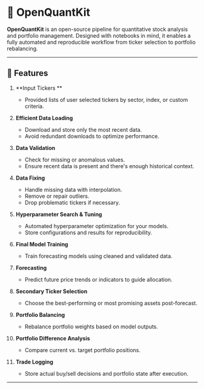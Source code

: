 # 🧠 OpenQuantKit

**OpenQuantKit** is an open-source pipeline for quantitative stock analysis and portfolio management. Designed with notebooks in mind, it enables a fully automated and reproducible workflow from ticker selection to portfolio rebalancing.

---

## 🚀 Features

1. **Input Tickers **
   - Provided lists of user selected tickers by sector, index, or custom criteria.

2. **Efficient Data Loading**
   - Download and store only the most recent data.
   - Avoid redundant downloads to optimize performance.

3. **Data Validation**
   - Check for missing or anomalous values.
   - Ensure recent data is present and there's enough historical context.

4. **Data Fixing**
   - Handle missing data with interpolation.
   - Remove or repair outliers.
   - Drop problematic tickers if necessary.

5. **Hyperparameter Search & Tuning**
   - Automated hyperparameter optimization for your models.
   - Store configurations and results for reproducibility.

6. **Final Model Training**
   - Train forecasting models using cleaned and validated data.

7. **Forecasting**
   - Predict future price trends or indicators to guide allocation.

8. **Secondary Ticker Selection**
   - Choose the best-performing or most promising assets post-forecast.

9. **Portfolio Balancing**
   - Rebalance portfolio weights based on model outputs.

10. **Portfolio Difference Analysis**
    - Compare current vs. target portfolio positions.

11. **Trade Logging**
    - Store actual buy/sell decisions and portfolio state after execution.

---



